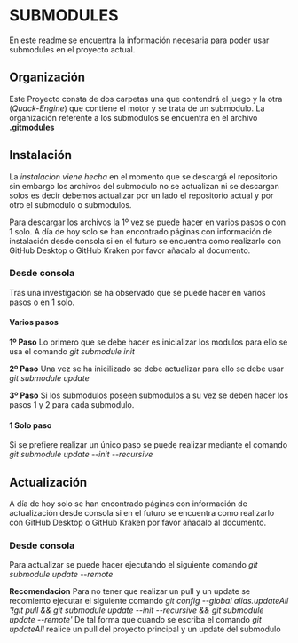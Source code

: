 # SUBMODULES

En este readme se encuentra la información necesaria para poder usar submodules en el proyecto actual.

## Organización

Este Proyecto consta de dos carpetas una que contendrá el juego y la otra (*Quack-Engine*) que contiene el motor y se trata de un submodulo.
La organización referente a los submodulos se encuentra en el archivo **.gitmodules**

## Instalación

La *instalacion viene hecha* en el momento que se descargá el repositorio sin embargo los archivos del submodulo no se actualizan ni se descargan solos es decir debemos actualizar por un lado el repositorio actual y por otro el submodulo o submodulos.

Para descargar los archivos la 1º vez se puede hacer en varios pasos o con 1 solo.
A día de hoy solo se han encontrado páginas con información de instalación desde consola si en el futuro se encuentra como realizarlo con GitHub Desktop o GitHub Kraken por favor añadalo al documento.

### Desde consola

Tras una investigación se ha observado que se puede hacer en varios pasos o en 1 solo.
#### Varios pasos

**1º Paso** Lo primero que se debe hacer es inicializar los modulos para ello se usa el comando *git submodule init*

**2º Paso** Una vez se ha inicilizado se debe actualizar para ello se debe usar *git submodule update*

**3º Paso** Si los submodulos poseen submodulos a su vez se deben hacer los pasos 1 y 2 para cada submodulo.

#### 1 Solo paso

Si se prefiere realizar un único paso se puede realizar mediante el comando *git submodule update --init --recursive* 

## Actualización
A día de hoy solo se han encontrado páginas con información de actualización desde consola si en el futuro se encuentra como realizarlo con GitHub Desktop o GitHub Kraken por favor añadalo al documento.

### Desde consola

Para actualizar se puede hacer ejecutando el siguiente comando *git submodule update --remote*

**Recomendacion**
Para no tener que realizar un pull y un update se recomiento ejecutar el siguiente comando *git config --global alias.updateAll '!git pull && git submodule update --init --recursive && git submodule update --remote'*
De tal forma que cuando se escriba el comando *git updateAll* realice un pull del proyecto principal y un update del submodulo
